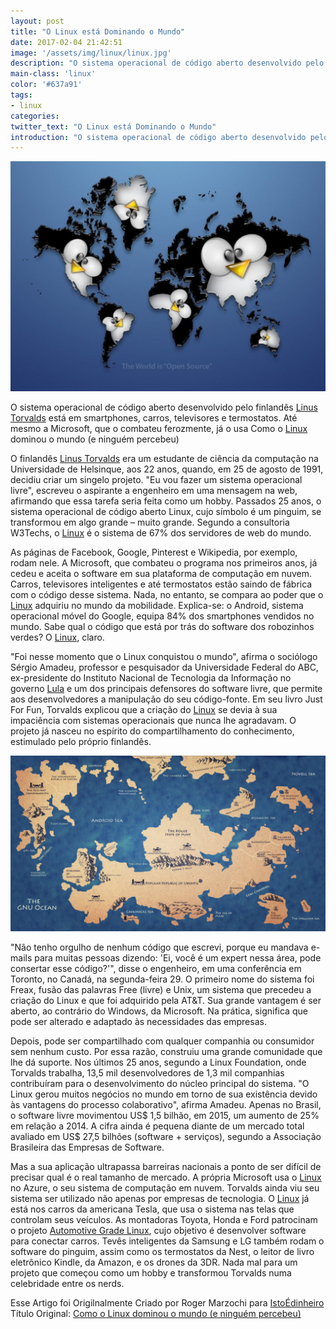 ```yaml
---
layout: post
title: "O Linux está Dominando o Mundo"
date: 2017-02-04 21:42:51
image: '/assets/img/linux/linux.jpg'
description: "O sistema operacional de código aberto desenvolvido pelo finlandês está em smartphones, carros, televisores e termostatos."
main-class: 'linux'
color: '#637a91'
tags:
- linux
categories:
twitter_text: "O Linux está Dominando o Mundo"
introduction: "O sistema operacional de código aberto desenvolvido pelo finlandês está em smartphones, carros, televisores e termostatos."
---
```


![Linux](/assets/img/linux/linux.jpg)

O sistema operacional de código aberto desenvolvido pelo finlandês [Linus Torvalds](http://terminalroot.com.br/tags/#linus-torvalds) está em smartphones, carros, televisores e termostatos. Até mesmo a Microsoft, que o combateu ferozmente, já o usa
Como o [Linux](http://terminalroot.com.br/tags/#linux) dominou o mundo (e ninguém percebeu)

O finlandês [Linus Torvalds](http://terminalroot.com.br/tags/#linus-torvalds) era um estudante de ciência da computação na Universidade de Helsinque, aos 22 anos, quando, em 25 de agosto de 1991, decidiu criar um singelo projeto. "Eu vou fazer um sistema operacional livre", escreveu o aspirante a engenheiro em uma mensagem na web, afirmando que essa tarefa seria feita como um hobby. Passados 25 anos, o sistema operacional de código aberto Linux, cujo símbolo é um pinguim, se transformou em algo grande – muito grande. Segundo a consultoria W3Techs, o [Linux](http://terminalroot.com.br/tags/#linux) é o sistema de 67% dos servidores de web do mundo.

As páginas de Facebook, Google, Pinterest e Wikipedia, por exemplo, rodam nele. A Microsoft, que combateu o programa nos primeiros anos, já cedeu e aceita o software em sua plataforma de computação em nuvem. Carros, televisores inteligentes e até termostatos estão saindo de fábrica com o código desse sistema. Nada, no entanto, se compara ao poder que o [Linux](http://terminalroot.com.br/tags/#linux) adquiriu no mundo da mobilidade. Explica-se: o Android, sistema operacional móvel do Google, equipa 84% dos smartphones vendidos no mundo. Sabe qual o código que está por trás do software dos robozinhos verdes? O [Linux](http://terminalroot.com.br/tags/#linux), claro.

"Foi nesse momento que o Linux conquistou o mundo", afirma o sociólogo Sérgio Amadeu, professor e pesquisador da Universidade Federal do ABC, ex-presidente do Instituto Nacional de Tecnologia da Informação no governo [Lula](http://terminalroot.com.br/2014/10/carta-de-stallman-para-dilma-e-os.html) e um dos principais defensores do software livre, que permite aos desenvolvedores a manipulação do seu código-fonte. Em seu livro Just For Fun, Torvalds explicou que a criação do [Linux](http://terminalroot.com.br/tags/#linux) se devia à sua impaciência com sistemas operacionais que nunca lhe agradavam. O projeto já nasceu no espírito do compartilhamento do conhecimento, estimulado pelo próprio finlandês.

![Linux](/assets/img/linux/linux2.jpg)

"Não tenho orgulho de nenhum código que escrevi, porque eu mandava e-mails para muitas pessoas dizendo: 'Ei, você é um expert nessa área, pode consertar esse código?'", disse o engenheiro, em uma conferência em Toronto, no Canadá, na segunda-feira 29. O primeiro nome do sistema foi Freax, fusão das palavras Free (livre) e Unix, um sistema que precedeu a criação do Linux e que foi adquirido pela AT&T. Sua grande vantagem é ser aberto, ao contrário do Windows, da Microsoft. Na prática, significa que pode ser alterado e adaptado às necessidades das empresas.

Depois, pode ser compartilhado com qualquer companhia ou consumidor sem nenhum custo. Por essa razão, construiu uma grande comunidade que lhe dá suporte. Nos últimos 25 anos, segundo a Linux Foundation, onde Torvalds trabalha, 13,5 mil desenvolvedores de 1,3 mil companhias contribuíram para o desenvolvimento do núcleo principal do sistema. "O Linux gerou muitos negócios no mundo em torno de sua existência devido às vantagens do processo colaborativo", afirma Amadeu. Apenas no Brasil, o software livre movimentou US$ 1,5 bilhão, em 2015, um aumento de 25% em relação a 2014. A cifra ainda é pequena diante de um mercado total avaliado em US$ 27,5 bilhões (software + serviços), segundo a Associação Brasileira das Empresas de Software.

Mas a sua aplicação ultrapassa barreiras nacionais a ponto de ser difícil de precisar qual é o real tamanho de mercado. A própria Microsoft usa o [Linux](http://terminalroot.com.br/tags/#linux) no Azure, o seu sistema de computação em nuvem. Torvalds ainda viu seu sistema ser utilizado não apenas por empresas de tecnologia. O [Linux](http://terminalroot.com.br/tags/#linux) já está nos carros da americana Tesla, que usa o sistema nas telas que controlam seus veículos. As montadoras Toyota, Honda e Ford patrocinam o projeto [Automotive Grade Linux](http://terminalroot.com.br/2016/05/linux-para-carros-devera-atender-toda.html), cujo objetivo é desenvolver software para conectar carros. Tevês inteligentes da Samsung e LG também rodam o software do pinguim, assim como os termostatos da Nest, o leitor de livro eletrônico Kindle, da Amazon, e os drones da 3DR. Nada mal para um projeto que começou como um hobby e transformou Torvalds numa celebridade entre os nerds.

Esse Artigo foi Origilnalmente Criado por Roger Marzochi para [IstoÉdinheiro](http://www.istoedinheiro.com.br/noticias/mercado-digital/20160902/como-linux-dominou-mundo-ninguem-percebeu/409564)
Título Original: [Como o Linux dominou o mundo (e ninguém percebeu)](http://www.istoedinheiro.com.br/noticias/mercado-digital/20160902/como-linux-dominou-mundo-ninguem-percebeu/409564)
